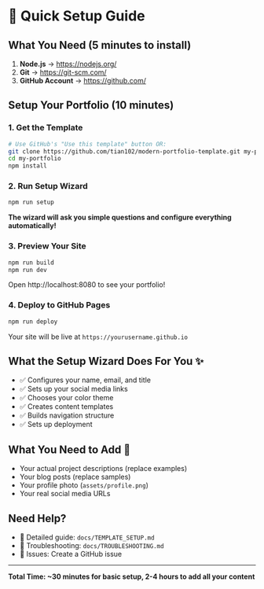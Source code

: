 # 🚀 Quick Setup Guide

## What You Need (5 minutes to install)
1. **Node.js** → https://nodejs.org/
2. **Git** → https://git-scm.com/
3. **GitHub Account** → https://github.com/

## Setup Your Portfolio (10 minutes)

### 1. Get the Template
```bash
# Use GitHub's "Use this template" button OR:
git clone https://github.com/tian102/modern-portfolio-template.git my-portfolio
cd my-portfolio
npm install
```

### 2. Run Setup Wizard  
```bash
npm run setup
```
**The wizard will ask you simple questions and configure everything automatically!**

### 3. Preview Your Site
```bash
npm run build
npm run dev
```
Open http://localhost:8080 to see your portfolio!

### 4. Deploy to GitHub Pages
```bash
npm run deploy
```
Your site will be live at `https://yourusername.github.io`

## What the Setup Wizard Does For You ✨

- ✅ Configures your name, email, and title
- ✅ Sets up your social media links  
- ✅ Chooses your color theme
- ✅ Creates content templates
- ✅ Builds navigation structure
- ✅ Sets up deployment

## What You Need to Add 📝

- Your actual project descriptions (replace examples)
- Your blog posts (replace samples) 
- Your profile photo (`assets/profile.png`)
- Your real social media URLs

## Need Help?
- 📖 Detailed guide: `docs/TEMPLATE_SETUP.md`
- 🔧 Troubleshooting: `docs/TROUBLESHOOTING.md`  
- 💬 Issues: Create a GitHub issue

---
**Total Time: ~30 minutes for basic setup, 2-4 hours to add all your content**